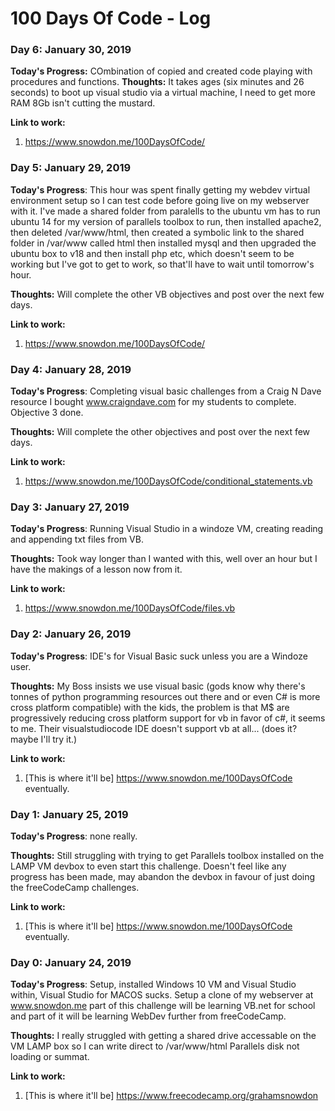 # 100 Days Of Code - Log

### Day 6: January 30, 2019

**Today's Progress:** COmbination of copied and created code playing with procedures and functions.
**Thoughts:** It takes ages (six minutes and 26 seconds) to boot up visual studio via a virtual machine, I need to get more RAM 8Gb isn't cutting the mustard.

**Link to work:**
1. https://www.snowdon.me/100DaysOfCode/

### Day 5: January 29, 2019

**Today's Progress**: This hour was spent finally getting my webdev virtual environment setup so I can test code before going live on my webserver with it.
I've made a shared folder from paralells to the ubuntu vm has to run ubuntu 14 for my version of parallels toolbox to run, then installed apache2, then deleted /var/www/html, then created a symbolic link to the shared folder in /var/www called html then installed mysql and then upgraded the ubuntu box to v18 and then install php etc, which doesn't seem to be working but I've got to get to work, so that'll have to wait until tomorrow's hour.

**Thoughts:** Will complete the other VB objectives and post over the next few days.

**Link to work:**
1. https://www.snowdon.me/100DaysOfCode/

### Day 4: January 28, 2019

**Today's Progress**: Completing visual basic challenges from a Craig N Dave resource I bought www.craigndave.com for my students to complete. Objective 3 done.

**Thoughts:** Will complete the other objectives and post over the next few days.

**Link to work:**
1. https://www.snowdon.me/100DaysOfCode/conditional_statements.vb

### Day 3: January 27, 2019

**Today's Progress**: Running Visual Studio in a windoze VM, creating reading and appending txt files from VB.

**Thoughts:** Took way longer than I wanted with this, well over an hour but I have the makings of a lesson now from it.

**Link to work:**
1. https://www.snowdon.me/100DaysOfCode/files.vb

### Day 2: January 26, 2019

**Today's Progress**: IDE's for Visual Basic suck unless you are a Windoze user.

**Thoughts:** My Boss insists we use visual basic (gods know why there's tonnes of python programming resources out there and or even C# is more cross platform compatible) with the kids, the problem is that M$ are progressively reducing cross platform support for vb in favor of c#, it seems to me. Their visualstudiocode IDE doesn't support vb at all... (does it? maybe I'll try it.)

**Link to work:**
1. [This is where it'll be] https://www.snowdon.me/100DaysOfCode eventually.

### Day 1: January 25, 2019

**Today's Progress**: none really.

**Thoughts:** Still struggling with trying to get Parallels toolbox installed on the LAMP VM devbox to even start this challenge. Doesn't feel like any progress has been made, may abandon the devbox in favour of just doing the freeCodeCamp challenges.

**Link to work:**
1. [This is where it'll be] https://www.snowdon.me/100DaysOfCode eventually.

### Day 0: January 24, 2019

**Today's Progress**: Setup, installed Windows 10 VM and Visual Studio within, Visual Studio for MACOS sucks. Setup a clone of my webserver at www.snowdon.me part of this challenge will be learning VB.net for school and part of it will be learning WebDev further from freeCodeCamp.

**Thoughts:** I really struggled with getting a shared drive accessable on the VM LAMP box so I can write direct to /var/www/html Parallels disk not loading or summat.

**Link to work:**
1. [This is where it'll be] https://www.freecodecamp.org/grahamsnowdon
